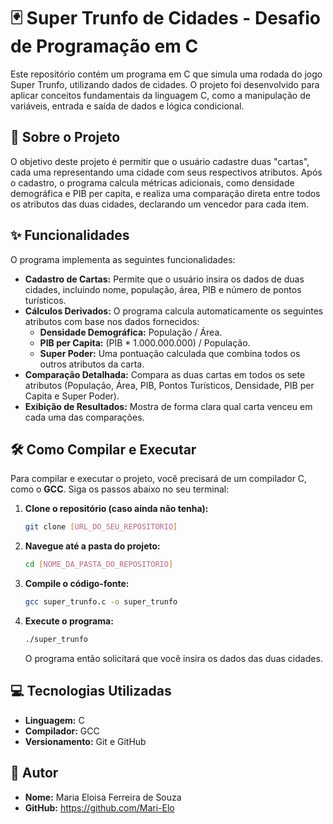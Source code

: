 # 🃏 Super Trunfo de Cidades - Desafio de Programação em C

Este repositório contém um programa em C que simula uma rodada do jogo Super Trunfo, utilizando dados de cidades. O projeto foi desenvolvido para aplicar conceitos fundamentais da linguagem C, como a manipulação de variáveis, entrada e saída de dados e lógica condicional.

## 📜 Sobre o Projeto

O objetivo deste projeto é permitir que o usuário cadastre duas "cartas", cada uma representando uma cidade com seus respectivos atributos. Após o cadastro, o programa calcula métricas adicionais, como densidade demográfica e PIB per capita, e realiza uma comparação direta entre todos os atributos das duas cidades, declarando um vencedor para cada item.

## ✨ Funcionalidades

O programa implementa as seguintes funcionalidades:

* **Cadastro de Cartas:** Permite que o usuário insira os dados de duas cidades, incluindo nome, população, área, PIB e número de pontos turísticos.
* **Cálculos Derivados:** O programa calcula automaticamente os seguintes atributos com base nos dados fornecidos:
    * **Densidade Demográfica:** População / Área.
    * **PIB per Capita:** (PIB * 1.000.000.000) / População.
    * **Super Poder:** Uma pontuação calculada que combina todos os outros atributos da carta.
* **Comparação Detalhada:** Compara as duas cartas em todos os sete atributos (População, Área, PIB, Pontos Turísticos, Densidade, PIB per Capita e Super Poder).
* **Exibição de Resultados:** Mostra de forma clara qual carta venceu em cada uma das comparações.

## 🛠️ Como Compilar e Executar

Para compilar e executar o projeto, você precisará de um compilador C, como o **GCC**. Siga os passos abaixo no seu terminal:

1.  **Clone o repositório (caso ainda não tenha):**
    ```bash
    git clone [URL_DO_SEU_REPOSITORIO]
    ```

2.  **Navegue até a pasta do projeto:**
    ```bash
    cd [NOME_DA_PASTA_DO_REPOSITORIO]
    ```

3.  **Compile o código-fonte:**
    ```bash
    gcc super_trunfo.c -o super_trunfo
    ```

4.  **Execute o programa:**
    ```bash
    ./super_trunfo
    ```
    O programa então solicitará que você insira os dados das duas cidades.

## 💻 Tecnologias Utilizadas

* **Linguagem:** C
* **Compilador:** GCC
* **Versionamento:** Git e GitHub

## 👤 Autor

* **Nome:** Maria Eloisa Ferreira de Souza
* **GitHub:** https://github.com/Mari-Elo
